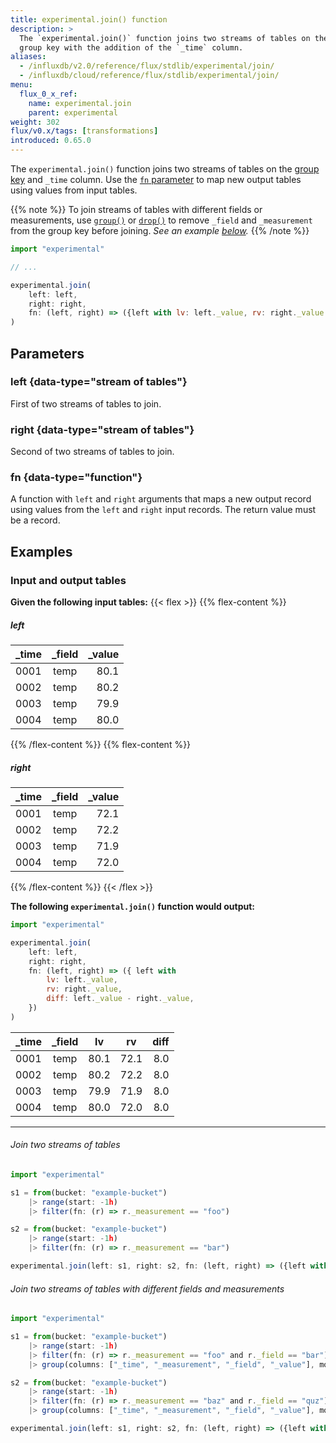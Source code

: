 ```yaml
---
title: experimental.join() function
description: >
  The `experimental.join()` function joins two streams of tables on the
  group key with the addition of the `_time` column.
aliases:
  - /influxdb/v2.0/reference/flux/stdlib/experimental/join/
  - /influxdb/cloud/reference/flux/stdlib/experimental/join/
menu:
  flux_0_x_ref:
    name: experimental.join
    parent: experimental
weight: 302
flux/v0.x/tags: [transformations]
introduced: 0.65.0
---
```


The `experimental.join()` function joins two streams of tables on the
[group key](/flux/v0.x/get-started/data-model/#group-key) and `_time` column.
Use the [`fn` parameter](#fn) to map new output tables using values from input tables.

{{% note %}}
To join streams of tables with different fields or measurements, use [`group()`](/flux/v0.x/stdlib/universe/group/)
or [`drop()`](/flux/v0.x/stdlib/universe/drop/) to remove
`_field` and `_measurement` from the group key before joining.
_See an example [below](#join-two-streams-of-tables-with-different-fields-and-measurements)._
{{% /note %}}

```js
import "experimental"

// ...

experimental.join(
    left: left,
    right: right,
    fn: (left, right) => ({left with lv: left._value, rv: right._value }),
)
```

## Parameters

### left {data-type="stream of tables"}
First of two streams of tables to join.

### right {data-type="stream of tables"}
Second of two streams of tables to join.

### fn {data-type="function"}
A function with `left` and `right` arguments that maps a new output record
using values from the `left` and `right` input records.
The return value must be a record.

## Examples

### Input and output tables

**Given the following input tables:**
{{< flex >}}
{{% flex-content %}}
##### left
| _time | _field | _value |
|:----- |:------:| ------:|
| 0001  | temp   | 80.1   |
| 0002  | temp   | 80.2   |
| 0003  | temp   | 79.9   |
| 0004  | temp   | 80.0   |
{{% /flex-content %}}
{{% flex-content %}}
##### right
| _time | _field | _value |
|:----- |:------:| ------:|
| 0001  | temp   | 72.1   |
| 0002  | temp   | 72.2   |
| 0003  | temp   | 71.9   |
| 0004  | temp   | 72.0   |
{{% /flex-content %}}
{{< /flex >}}

**The following `experimental.join()` function would output:**

```js
import "experimental"

experimental.join(
    left: left,
    right: right,
    fn: (left, right) => ({ left with
        lv: left._value,
        rv: right._value,
        diff: left._value - right._value,
    })
)
```

| _time | _field | lv   | rv   | diff |
|:----- |:------:|:--:  |:--:  | ----:|
| 0001  | temp   | 80.1 | 72.1 | 8.0  |
| 0002  | temp   | 80.2 | 72.2 | 8.0  |
| 0003  | temp   | 79.9 | 71.9 | 8.0  |
| 0004  | temp   | 80.0 | 72.0 | 8.0  |

---

###### Join two streams of tables
```js
import "experimental"

s1 = from(bucket: "example-bucket")
    |> range(start: -1h)
    |> filter(fn: (r) => r._measurement == "foo")

s2 = from(bucket: "example-bucket")
    |> range(start: -1h)
    |> filter(fn: (r) => r._measurement == "bar")

experimental.join(left: s1, right: s2, fn: (left, right) => ({left with s1_value: left._value, s2_value: right._value}))
```

###### Join two streams of tables with different fields and measurements
```js
import "experimental"

s1 = from(bucket: "example-bucket")
    |> range(start: -1h)
    |> filter(fn: (r) => r._measurement == "foo" and r._field == "bar")
    |> group(columns: ["_time", "_measurement", "_field", "_value"], mode: "except")

s2 = from(bucket: "example-bucket")
    |> range(start: -1h)
    |> filter(fn: (r) => r._measurement == "baz" and r._field == "quz")
    |> group(columns: ["_time", "_measurement", "_field", "_value"], mode: "except")

experimental.join(left: s1, right: s2, fn: (left, right) => ({left with bar_value: left._value, quz_value: right._value}))
```
